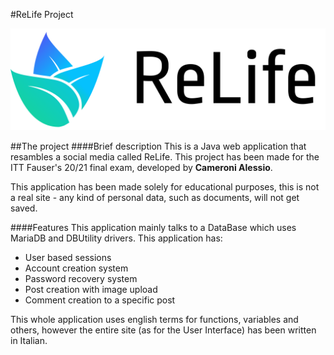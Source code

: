 #ReLife Project

![](https://github.com/alessiocameroni/relifeproject/blob/master/src/main/webapp/resources/img/png/logo-gr-txt-bl.png)

##The project
####Brief description
This is a Java web application that resambles a social media called ReLife.
This project has been made for the ITT Fauser's 20/21 final exam, developed by **Cameroni Alessio**.

This application has been made solely for educational purposes, this is not a real site - any kind of personal data, such as documents, will not get saved.


####Features
This application mainly talks to a DataBase which uses MariaDB and DBUtility drivers.
This application has:
- User based sessions
- Account creation system
- Password recovery system
- Post creation with image upload
- Comment creation to a specific post

This whole application uses english terms for functions, variables and others, however the entire site (as for the User Interface) has been written in Italian.
